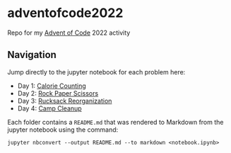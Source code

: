 # adventofcode2022
Repo for my [Advent of Code](https://adventofcode.com/) 2022 activity

## Navigation
Jump directly to the jupyter notebook for each problem here:

- Day 1: [Calorie Counting](https://github.com/artdavis/adventofcode2022/blob/master/day01/Calorie_Counting.ipynb)
- Day 2: [Rock Paper Scissors](https://github.com/artdavis/adventofcode2022/blob/master/day02/Rock_Paper_Scissors.ipynb)
- Day 3: [Rucksack Reorganization](https://github.com/artdavis/adventofcode2022/blob/master/day03/Rucksack_Reorganization.ipynb)
- Day 4: [Camp Cleanup](https://github.com/artdavis/adventofcode2022/blob/master/day03/Camp_Cleanup.ipynb)

Each folder contains a `README.md` that was rendered to Markdown from the
jupyter notebook using the command:
```
jupyter nbconvert --output README.md --to markdown <notebook.ipynb>
```

